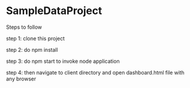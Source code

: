 # SampleDataProject

Steps to follow

  step 1: clone this project 

  step 2: do npm install 

  step 3: do npm start to invoke node application 
  
  step 4: then navigate to client directory and open dashboard.html file with any browser 